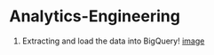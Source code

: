 # Analytics-Engineering

1. Extracting and load the data into BigQuery!
[image](https://user-images.githubusercontent.com/124119569/224961707-1d50a411-1c0e-4c2f-b5e7-9c0dc8d51dc7.png)
